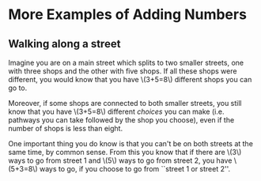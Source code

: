 # More Examples of Adding Numbers

## Walking along a street

Imagine you are on a main street which splits to two smaller streets, one with three shops and the other with five shops. If all these shops were different, you would know that you have \\(3+5=8\\) different shops you can go to.

Moreover, if some shops are connected to both smaller streets, you still know that you have \\(3+5=8\\) different *choices* you can make (i.e. pathways you can take followed by the shop you choose), even if the number of shops is less than eight.

One important thing you do know is that you can't be on both streets at the same time, by common sense. From this you know that if there are \\(3\\) ways to go from street 1 and \\(5\\) ways to go from street 2, you have \\(5+3=8\\) ways to go, if you choose to go from ``street 1 or street 2''.

